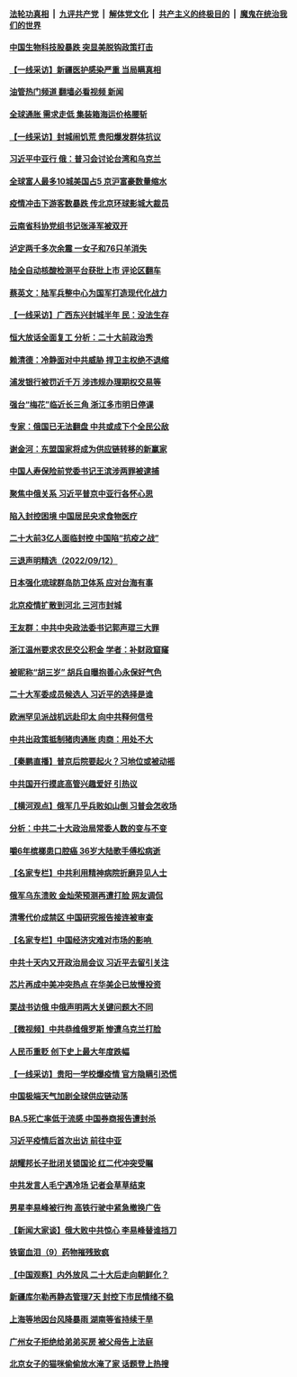 ####  [法轮功真相](../../../../basic/blob/master/README.md?t=09140431) &nbsp;|&nbsp; [九评共产党](../../../../9ping.md/blob/master/README.md?t=09140431) &nbsp;|&nbsp; [解体党文化](../../../../jtdwh.md/blob/master/README.md?t=09140431)  &nbsp;|&nbsp; [共产主义的终极目的](../../../../gczydzjmd.md/blob/master/README.md?t=09140431) &nbsp;|&nbsp; [魔鬼在统治我们的世界](../../../../mgztzwmdsj.md/blob/master/README.md?t=09140431) 

#### [中国生物科技股暴跌 突显美脱钩政策打击](../pages/nsc413/n13824275.md?t=09140431) 

#### [【一线采访】新疆医护感染严重 当局瞒真相](../pages/nsc413/n13823954.md?t=09140431) 

#### [油管热门频道 翻墙必看视频 新闻](http://45.76.130.85:81/youtube.html?09140431)

#### [全球通胀 需求走低 集装箱海运价格腰斩](../pages/nsc413/n13824299.md?t=09140431) 

#### [【一线采访】封城闹饥荒 贵阳爆发群体抗议](../pages/nsc413/n13824007.md?t=09140431) 

#### [习近平中亚行 俄：普习会讨论台湾和乌克兰](../pages/nsc413/n13824173.md?t=09140431) 

#### [全球富人最多10城美国占5 京沪富豪数量缩水](../pages/nsc413/n13824278.md?t=09140431) 

#### [疫情冲击下游客数暴跌 传北京环球影城大裁员](../pages/nsc413/n13823898.md?t=09140431) 

#### [云南省科协党组书记张泽军被双开](../pages/nsc413/n13823979.md?t=09140431) 

#### [泸定两千多次余震 一女子和76只羊消失](../pages/nsc413/n13824005.md?t=09140431) 

#### [陆全自动核酸检测平台获批上市 评论区翻车](../pages/nsc413/n13823962.md?t=09140431) 

#### [蔡英文：陆军兵整中心为国军打造现代化战力](../pages/nsc413/n13824001.md?t=09140431) 

#### [【一线采访】广西东兴封城半年 民：没法生存](../pages/nsc413/n13823902.md?t=09140431) 

#### [恒大放话全面复工 分析：二十大前政治秀](../pages/nsc413/n13823864.md?t=09140431) 

#### [赖清德：冷静面对中共威胁 捍卫主权绝不退缩](../pages/nsc413/n13823911.md?t=09140431) 

#### [浦发银行被罚近千万 涉违规办理期权交易等](../pages/nsc413/n13823903.md?t=09140431) 

#### [强台“梅花”临近长三角 浙江多市明日停课](../pages/nsc413/n13823686.md?t=09140431) 

#### [专家：俄国已无法翻盘 中共或成下个全民公敌](../pages/nsc413/n13823801.md?t=09140431) 

#### [谢金河：东盟国家将成为供应链转移的新赢家](../pages/nsc413/n13823757.md?t=09140431) 


#### [中国人寿保险前党委书记王滨涉两罪被逮捕](../pages/nsc413/n13823733.md?t=09140431) 

#### [聚焦中俄关系 习近平普京中亚行各怀心思](../pages/nsc413/n13823571.md?t=09140431) 

#### [陷入封控困境 中国居民央求食物医疗](../pages/nsc413/n13823589.md?t=09140431) 

#### [二十大前3亿人面临封控 中国陷“抗疫之战”](../pages/nsc413/n13823735.md?t=09140431) 

#### [三退声明精选（2022/09/12）](../pages/nsc413/n13823745.md?t=09140431) 

#### [日本强化琉球群岛防卫体系 应对台海有事](../pages/nsc413/n13823710.md?t=09140431) 

#### [北京疫情扩散到河北 三河市封城](../pages/nsc413/n13823641.md?t=09140431) 

#### [王友群：中共中央政法委书记郭声琨三大罪](../pages/nsc413/n13823608.md?t=09140431) 

#### [浙江温州要求农民交公积金 学者：补财政窟窿](../pages/nsc413/n13823668.md?t=09140431) 

#### [被昵称“胡三岁” 胡兵自曝抱善心永保好气色](../pages/nsc413/n13823595.md?t=09140431) 

#### [二十大军委成员候选人 习近平的选择是谁](../pages/nsc413/n13823536.md?t=09140431) 

#### [欧洲罕见派战机远赴印太 向中共释何信号](../pages/nsc413/n13823532.md?t=09140431) 

#### [中共出政策抵制猪肉通胀 肉商：用处不大](../pages/nsc413/n13823583.md?t=09140431) 

#### [【秦鹏直播】普京后院要起火？习地位或被动摇](../pages/nsc413/n13823594.md?t=09140431) 

#### [中共国开行摸底高管兴趣爱好 引热议](../pages/nsc413/n13822898.md?t=09140431) 

#### [【横河观点】俄军几乎兵败如山倒 习普会怎收场](../pages/nsc413/n13823556.md?t=09140431) 

#### [分析：中共二十大政治局常委人数的变与不变](../pages/nsc413/n13823553.md?t=09140431) 

#### [嚼6年槟榔患口腔癌 36岁大陆歌手傅松病逝](../pages/nsc413/n13823547.md?t=09140431) 

#### [【名家专栏】中共利用精神病院折磨异见人士](../pages/nsc413/n13823233.md?t=09140431) 

#### [俄军乌东溃败 金灿荣预测再遭打脸 网友调侃](../pages/nsc413/n13823351.md?t=09140431) 

#### [清零代价成禁区 中国研究报告接连被审查](../pages/nsc413/n13823436.md?t=09140431) 

#### [【名家专栏】中国经济灾难对市场的影响 ](../pages/nsc413/n13822578.md?t=09140431) 

#### [中共十天内又开政治局会议 习近平去留引关注](../pages/nsc413/n13823450.md?t=09140431) 

#### [芯片再成中美冲突热点 在华美企已放慢投资](../pages/nsc413/n13823433.md?t=09140431) 

#### [栗战书访俄 中俄声明两大关键问题大不同](../pages/nsc413/n13823387.md?t=09140431) 

#### [【微视频】中共恭维俄罗斯 惨遭乌克兰打脸](../pages/nsc413/n13823347.md?t=09140431) 

#### [人民币重贬 创下史上最大年度跌幅](../pages/nsc413/n13823077.md?t=09140431) 

#### [【一线采访】贵阳一学校爆疫情 官方隐瞒引恐慌](../pages/nsc413/n13823203.md?t=09140431) 

#### [中国极端天气加剧全球供应链动荡](../pages/nsc413/n13823381.md?t=09140431) 

#### [BA.5死亡率低于流感 中国券商报告遭封杀](../pages/nsc413/n13823299.md?t=09140431) 

#### [习近平疫情后首次出访 前往中亚](../pages/nsc413/n13823221.md?t=09140431) 

#### [胡耀邦长子批闭关锁国论 红二代冲突受瞩](../pages/nsc413/n13823279.md?t=09140431) 

#### [中共发言人毛宁遇冷场 记者会草草结束](../pages/nsc413/n13822999.md?t=09140431) 

#### [男星李易峰被行拘 高铁行驶中紧急撤换广告](../pages/nsc413/n13823246.md?t=09140431) 

#### [【新闻大家谈】俄大败中共惊心 李易峰替谁挡刀](../pages/nsc413/n13823281.md?t=09140431) 

#### [铁窗血泪（9）药物摧残致疯](../pages/nsc413/n13819243.md?t=09140431) 

#### [【中国观察】内外放风 二十大后走向朝鲜化？](../pages/nsc413/n13823116.md?t=09140431) 

#### [新疆库尔勒再静态管理7天 封控下市民情绪不稳](../pages/nsc413/n13823198.md?t=09140431) 

#### [上海等地因台风降暴雨 湖南等省持续干旱](../pages/nsc413/n13823148.md?t=09140431) 

#### [广州女子拒绝给弟弟买房 被父母告上法庭](../pages/nsc413/n13823195.md?t=09140431) 

#### [北京女子的猫咪偷偷放水淹了家 话题登上热搜](../pages/nsc413/n13823152.md?t=09140431) 

<img src='http://gfw-breaker.win/goodnews/indexes/nsc413.md' width='0px' height='0px'/>
